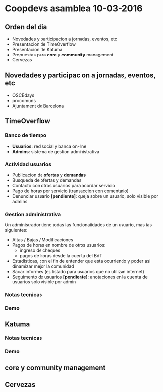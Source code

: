 # Coopdevs asamblea 10-03-2016

## Orden del dia
 - Novedades y participacion a jornadas, eventos, etc
 - Presentacion de TimeOverflow
 - Presentacion de Katuma
 - Propuestas para **core** y **community** management
 - Cervezas

## Novedades y participacion a jornadas, eventos, etc
 - OSCEdays
 - procomuns
 - Ajuntament de Barcelona

## TimeOverflow

### Banco de tiempo
 - **Usuarios**: red social y banca on-line
 - **Admins**: sistema de gestion administrativa

### Actividad usuarios
 - Publicacion de **ofertas** y **demandas**
 - Busqueda de ofertas y demandas
 - Contacto con otros usuarios para acordar servicio
 - Pago de horas por servicio (transaccion con comentario)
 - Denunciar usuario **[pendiente]**: queja sobre un usuario, solo visible por admins

### Gestion administrativa
Un administrador tiene todas las funcionalidades de un usuario, mas las siguientes:
 - Altas / Bajas / Modificaciones
 - Pagos de horas en nombre de otros usuarios:
   - ingreso de cheques
   - pagos de horas desde la cuenta del BdT
 - Estadisticas, con el fin de entender que esta ocurriendo y poder asi dinamizar mejor la comunidad
 - Sacar informes (ej. listado para usuarios que no utilizan internet)
 - Seguimento de usuarios **[pendiente]**: anotaciones en la cuenta de usuarios solo visible por admin

### Notas tecnicas

### Demo

## Katuma

### Notas tecnicas

### Demo

## **core** y **community** management
## Cervezas
